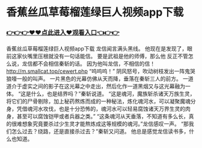 # 香蕉丝瓜草莓榴莲绿巨人视频app下载

### <a href="https://github.com/xinfue/dunp/issues/2">👉👉👉♥♥点此进入♥观看入口👈👉👉</a>

香蕉丝瓜草莓榴莲绿巨人视频app下载
 龙信闻言满头黑线。
    他现在是发现了，眼前这家伙嘴里压根就没有一句话能信。
    要是武祖是他的师傅，那么他
    反正不管怎么说，龙信都不会相信秦斩的话。
    因为他叫龙信，不相信的信！
http://m.smallcat.top/cewert.php
    “呜呜呜！”
    阴风怒号，吹动树枝发出一阵鬼哭狼嚎一般的叫声。
    一片黑色的光幕仿佛从天而降，垂落在秦斩三人的前方。
    一道道介于虚实之间的影子在这光幕之中走出，然后化作一道黑烟又与这光幕融为一体。
    “这是什么，也是结界吗？”秦斩说道。
    “这是魂河，魔族斩杀诸天万族生灵，将它们的尸骨剔除，加上秘药熬炼而成的一种秘法，炼化魂河水，可以凝聚魔魂分身，凭借魂河水攻伐，也是十分恐怖的，魂河水可以轻易腐蚀诸天万界生灵的肉身，甚至可以腐蚀铠甲或者兵器之类。”
    “这条魂河从天垂落，不知道有多么长，真的很难想象究竟要杀过少生灵才能熬炼成这等规模的魂河。”龙信感叹一声。
    “那我们怎么过去？绕路，还是直接杀过去？”秦斩又问道。
    他总是感觉龙信读书多，什么也知道。

